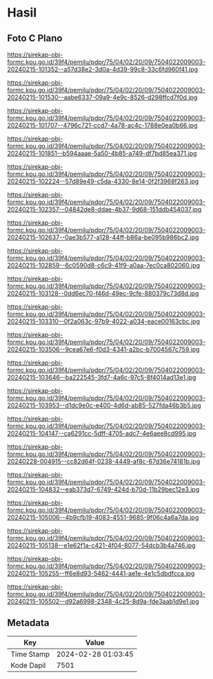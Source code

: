 # Hasil

## Foto C Plano

https://sirekap-obj-formc.kpu.go.id/39f4/pemilu/pdpr/75/04/02/20/09/7504022009003-20240215-101352--a57d38e2-3d0a-4d39-99c8-33c6fd960f41.jpg

https://sirekap-obj-formc.kpu.go.id/39f4/pemilu/pdpr/75/04/02/20/09/7504022009003-20240215-101530--aabe6337-09a9-4e9c-8526-d298ffcd7f0d.jpg

https://sirekap-obj-formc.kpu.go.id/39f4/pemilu/pdpr/75/04/02/20/09/7504022009003-20240215-101707--4796c721-ccd7-4a78-ac4c-1788e0ea0b66.jpg

https://sirekap-obj-formc.kpu.go.id/39f4/pemilu/pdpr/75/04/02/20/09/7504022009003-20240215-101851--b594aaae-5a50-4b85-a749-df7bd85ea371.jpg

https://sirekap-obj-formc.kpu.go.id/39f4/pemilu/pdpr/75/04/02/20/09/7504022009003-20240215-102224--57d89e49-c5da-4330-8e14-0f2f3968f263.jpg

https://sirekap-obj-formc.kpu.go.id/39f4/pemilu/pdpr/75/04/02/20/09/7504022009003-20240215-102357--04842de8-ddae-4b37-9d68-151ddb454037.jpg

https://sirekap-obj-formc.kpu.go.id/39f4/pemilu/pdpr/75/04/02/20/09/7504022009003-20240215-102637--0ae3b577-a128-44ff-b86a-be095b986bc2.jpg

https://sirekap-obj-formc.kpu.go.id/39f4/pemilu/pdpr/75/04/02/20/09/7504022009003-20240215-102859--6c0590d8-c6c9-41f9-a0aa-7ec0ca802060.jpg

https://sirekap-obj-formc.kpu.go.id/39f4/pemilu/pdpr/75/04/02/20/09/7504022009003-20240215-103128--0dd6ec70-f46d-49ec-9cfe-880379c73d8d.jpg

https://sirekap-obj-formc.kpu.go.id/39f4/pemilu/pdpr/75/04/02/20/09/7504022009003-20240215-103310--0f2a063c-97b9-4022-a034-eace00163cbc.jpg

https://sirekap-obj-formc.kpu.go.id/39f4/pemilu/pdpr/75/04/02/20/09/7504022009003-20240215-103506--9cea67e6-f0d3-4341-a2bc-b7004567c759.jpg

https://sirekap-obj-formc.kpu.go.id/39f4/pemilu/pdpr/75/04/02/20/09/7504022009003-20240215-103646--ba222545-3fd7-4a6c-97c5-8f4014ad13e1.jpg

https://sirekap-obj-formc.kpu.go.id/39f4/pemilu/pdpr/75/04/02/20/09/7504022009003-20240215-103953--d1dc9e0c-e400-4d6d-ab85-527fda46b3b5.jpg

https://sirekap-obj-formc.kpu.go.id/39f4/pemilu/pdpr/75/04/02/20/09/7504022009003-20240215-104147--ca6291cc-5dff-4705-adc7-4e6aee8cd995.jpg

https://sirekap-obj-formc.kpu.go.id/39f4/pemilu/pdpr/75/04/02/20/09/7504022009003-20240228-004915--cc82d64f-0238-4449-af8c-67d36e74181b.jpg

https://sirekap-obj-formc.kpu.go.id/39f4/pemilu/pdpr/75/04/02/20/09/7504022009003-20240215-104832--eab373d7-6749-424d-b70d-11b29bec12e3.jpg

https://sirekap-obj-formc.kpu.go.id/39f4/pemilu/pdpr/75/04/02/20/09/7504022009003-20240215-105006--4b9cfb19-4083-4551-9685-9f06c4a6a7da.jpg

https://sirekap-obj-formc.kpu.go.id/39f4/pemilu/pdpr/75/04/02/20/09/7504022009003-20240215-105138--e1e62f1a-c421-4f04-8077-54dcb3b4a746.jpg

https://sirekap-obj-formc.kpu.go.id/39f4/pemilu/pdpr/75/04/02/20/09/7504022009003-20240215-105255--ff6e8d93-5462-4441-ae1e-4e1c5dbdfcca.jpg

https://sirekap-obj-formc.kpu.go.id/39f4/pemilu/pdpr/75/04/02/20/09/7504022009003-20240215-105502--d92a6998-2348-4c25-8d9a-fde3aab1d9e1.jpg


## Metadata

| Key        | Value               |
| ---------- | ------------------- |
| Time Stamp | 2024-02-28 01:03:45 |
| Kode Dapil | 7501                |




